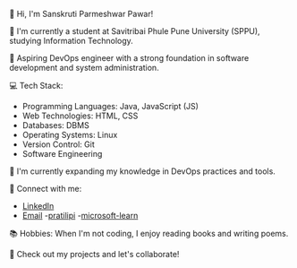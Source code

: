 👋 Hi, I'm Sanskruti Parmeshwar Pawar!

🔧 I'm currently a student at Savitribai Phule Pune University (SPPU), studying Information Technology.

💼 Aspiring DevOps engineer with a strong foundation in software development and system administration.

💻 Tech Stack: 
- Programming Languages: Java, JavaScript (JS)
- Web Technologies: HTML, CSS
- Databases: DBMS
- Operating Systems: Linux
- Version Control: Git
- Software Engineering

🌱 I'm currently expanding my knowledge in DevOps practices and tools.

🔗 Connect with me: 
- [LinkedIn](https://www.linkedin.com/in/sanskrutipawarsinhgad/)
- [Email](sanskrutipawar00@gmail.com)
-[pratilipi](https://marathi.pratilipi.com/user/sanskruti-pawar-98c8o62g9p)
-[microsoft-learn](https://learn.microsoft.com/en-us/users/sanskrutipawar-2569/)

📚 Hobbies: When I'm not coding, I enjoy reading books and writing poems.

🚀 Check out my projects and let's collaborate!
